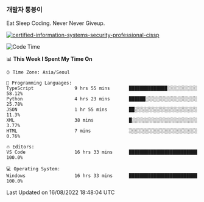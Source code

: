 ### 개발자 통붕이
Eat Sleep Coding.
Never Never Giveup.

[![certified-information-systems-security-professional-cissp](https://user-images.githubusercontent.com/44606727/157613689-acd84ec6-5f8f-4e79-89d9-a8d51f033634.png)](https://www.credly.com/badges/f394a010-85a0-450b-9136-8043af01d71c/public_url)

<!--START_SECTION:waka-->
![Code Time](http://img.shields.io/badge/Code%20Time-0%20secs-blue)

📊 **This Week I Spent My Time On** 

```text
⌚︎ Time Zone: Asia/Seoul

💬 Programming Languages: 
TypeScript               9 hrs 55 mins       ██████████████░░░░░░░░░░░   58.12% 
Python                   4 hrs 23 mins       ██████░░░░░░░░░░░░░░░░░░░   25.78% 
JSON                     1 hr 55 mins        ██░░░░░░░░░░░░░░░░░░░░░░░   11.3% 
XML                      38 mins             █░░░░░░░░░░░░░░░░░░░░░░░░   3.77% 
HTML                     7 mins              ░░░░░░░░░░░░░░░░░░░░░░░░░   0.76%

🔥 Editors: 
VS Code                  16 hrs 33 mins      █████████████████████████   100.0%

💻 Operating System: 
Windows                  16 hrs 33 mins      █████████████████████████   100.0%

```


 Last Updated on 16/08/2022 18:48:04 UTC
<!--END_SECTION:waka-->
